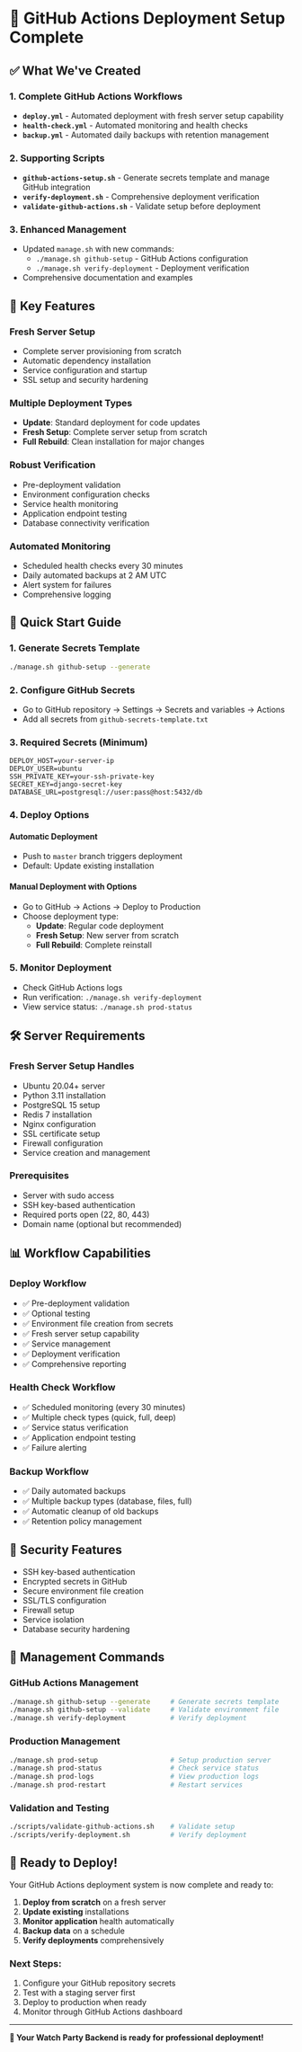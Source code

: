 # 🚀 GitHub Actions Deployment Setup Complete

## ✅ What We've Created

### 1. **Complete GitHub Actions Workflows**

- **`deploy.yml`** - Automated deployment with fresh server setup capability
- **`health-check.yml`** - Automated monitoring and health checks
- **`backup.yml`** - Automated daily backups with retention management

### 2. **Supporting Scripts**

- **`github-actions-setup.sh`** - Generate secrets template and manage GitHub integration
- **`verify-deployment.sh`** - Comprehensive deployment verification
- **`validate-github-actions.sh`** - Validate setup before deployment

### 3. **Enhanced Management**

- Updated `manage.sh` with new commands:
  - `./manage.sh github-setup` - GitHub Actions configuration
  - `./manage.sh verify-deployment` - Deployment verification
- Comprehensive documentation and examples

## 🎯 Key Features

### **Fresh Server Setup**
- Complete server provisioning from scratch
- Automatic dependency installation
- Service configuration and startup
- SSL setup and security hardening

### **Multiple Deployment Types**
- **Update**: Standard deployment for code updates
- **Fresh Setup**: Complete server setup from scratch  
- **Full Rebuild**: Clean installation for major changes

### **Robust Verification**
- Pre-deployment validation
- Environment configuration checks
- Service health monitoring
- Application endpoint testing
- Database connectivity verification

### **Automated Monitoring**
- Scheduled health checks every 30 minutes
- Daily automated backups at 2 AM UTC
- Alert system for failures
- Comprehensive logging

## 🔧 Quick Start Guide

### 1. **Generate Secrets Template**
```bash
./manage.sh github-setup --generate
```

### 2. **Configure GitHub Secrets**
- Go to GitHub repository → Settings → Secrets and variables → Actions
- Add all secrets from `github-secrets-template.txt`

### 3. **Required Secrets (Minimum)**
```
DEPLOY_HOST=your-server-ip
DEPLOY_USER=ubuntu
SSH_PRIVATE_KEY=your-ssh-private-key
SECRET_KEY=django-secret-key
DATABASE_URL=postgresql://user:pass@host:5432/db
```

### 4. **Deploy Options**

#### **Automatic Deployment**
- Push to `master` branch triggers deployment
- Default: Update existing installation

#### **Manual Deployment with Options**
- Go to GitHub → Actions → Deploy to Production
- Choose deployment type:
  - **Update**: Regular code deployment
  - **Fresh Setup**: New server from scratch
  - **Full Rebuild**: Complete reinstall

### 5. **Monitor Deployment**
- Check GitHub Actions logs
- Run verification: `./manage.sh verify-deployment`
- View service status: `./manage.sh prod-status`

## 🛠️ Server Requirements

### **Fresh Server Setup Handles**
- Ubuntu 20.04+ server
- Python 3.11 installation
- PostgreSQL 15 setup
- Redis 7 installation
- Nginx configuration
- SSL certificate setup
- Firewall configuration
- Service creation and management

### **Prerequisites**
- Server with sudo access
- SSH key-based authentication
- Required ports open (22, 80, 443)
- Domain name (optional but recommended)

## 📊 Workflow Capabilities

### **Deploy Workflow**
- ✅ Pre-deployment validation
- ✅ Optional testing
- ✅ Environment file creation from secrets
- ✅ Fresh server setup capability
- ✅ Service management
- ✅ Deployment verification
- ✅ Comprehensive reporting

### **Health Check Workflow**
- ✅ Scheduled monitoring (every 30 minutes)
- ✅ Multiple check types (quick, full, deep)
- ✅ Service status verification
- ✅ Application endpoint testing
- ✅ Failure alerting

### **Backup Workflow**
- ✅ Daily automated backups
- ✅ Multiple backup types (database, files, full)
- ✅ Automatic cleanup of old backups
- ✅ Retention policy management

## 🔐 Security Features

- SSH key-based authentication
- Encrypted secrets in GitHub
- Secure environment file creation
- SSL/TLS configuration
- Firewall setup
- Service isolation
- Database security hardening

## 📝 Management Commands

### **GitHub Actions Management**
```bash
./manage.sh github-setup --generate     # Generate secrets template
./manage.sh github-setup --validate     # Validate environment file
./manage.sh verify-deployment           # Verify deployment
```

### **Production Management**
```bash
./manage.sh prod-setup                  # Setup production server
./manage.sh prod-status                 # Check service status
./manage.sh prod-logs                   # View production logs
./manage.sh prod-restart                # Restart services
```

### **Validation and Testing**
```bash
./scripts/validate-github-actions.sh    # Validate setup
./scripts/verify-deployment.sh          # Verify deployment
```

## 🎉 Ready to Deploy!

Your GitHub Actions deployment system is now complete and ready to:

1. **Deploy from scratch** on a fresh server
2. **Update existing** installations
3. **Monitor application** health automatically
4. **Backup data** on a schedule
5. **Verify deployments** comprehensively

### **Next Steps:**
1. Configure your GitHub repository secrets
2. Test with a staging server first
3. Deploy to production when ready
4. Monitor through GitHub Actions dashboard

---

**🚀 Your Watch Party Backend is ready for professional deployment!**

